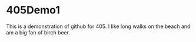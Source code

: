 # 405Demo1
This is a demonstration of github for 405.
I like long walks on the beach and am a big fan of birch beer. 
